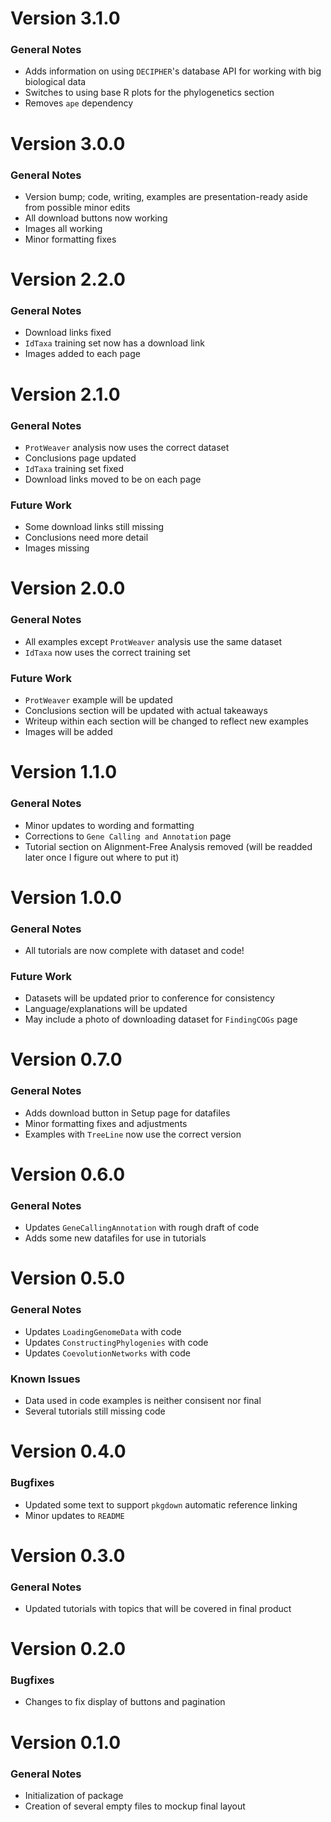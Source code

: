 # Version 3.1.0
### General Notes
* Adds information on using `DECIPHER`'s database API for working with big biological data
* Switches to using base R plots for the phylogenetics section
* Removes `ape` dependency

# Version 3.0.0
### General Notes
* Version bump; code, writing, examples are presentation-ready aside from possible minor edits
* All download buttons now working
* Images all working
* Minor formatting fixes

# Version 2.2.0
### General Notes
* Download links fixed
* `IdTaxa` training set now has a download link
* Images added to each page 

# Version 2.1.0
### General Notes
* `ProtWeaver` analysis now uses the correct dataset
* Conclusions page updated
* `IdTaxa` training set fixed
* Download links moved to be on each page

### Future Work
* Some download links still missing
* Conclusions need more detail
* Images missing

# Version 2.0.0
### General Notes
* All examples except `ProtWeaver` analysis use the same dataset
* `IdTaxa` now uses the correct training set

### Future Work
* `ProtWeaver` example will be updated
* Conclusions section will be updated with actual takeaways
* Writeup within each section will be changed to reflect new examples
* Images will be added

# Version 1.1.0
### General Notes
* Minor updates to wording and formatting
* Corrections to `Gene Calling and Annotation` page
* Tutorial section on Alignment-Free Analysis removed (will be readded later once I figure out where to put it)

# Version 1.0.0
### General Notes
* All tutorials are now complete with dataset and code!

### Future Work
* Datasets will be updated prior to conference for consistency
* Language/explanations will be updated
* May include a photo of downloading dataset for `FindingCOGs` page


# Version 0.7.0

### General Notes
* Adds download button in Setup page for datafiles
* Minor formatting fixes and adjustments
* Examples with `TreeLine` now use the correct version

# Version 0.6.0

### General Notes
* Updates `GeneCallingAnnotation` with rough draft of code
* Adds some new datafiles for use in tutorials

# Version 0.5.0

### General Notes
* Updates `LoadingGenomeData` with code
* Updates `ConstructingPhylogenies` with code
* Updates `CoevolutionNetworks` with code

### Known Issues
* Data used in code examples is neither consisent nor final
* Several tutorials still missing code

# Version 0.4.0

### Bugfixes
* Updated some text to support `pkgdown` automatic reference linking
* Minor updates to `README`

# Version 0.3.0

### General Notes
* Updated tutorials with topics that will be covered in final product

# Version 0.2.0

### Bugfixes
* Changes to fix display of buttons and pagination

# Version 0.1.0

### General Notes

* Initialization of package
* Creation of several empty files to mockup final layout
